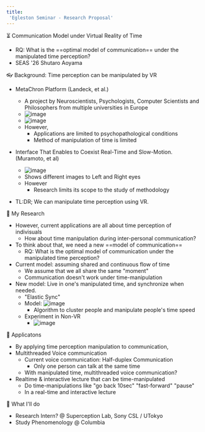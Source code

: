 ```yaml
---
title:
 'Egleston Seminar - Research Proposal'
---
```



⏳ Communication Model under Virtual Reality of Time
- RQ: What is the ==optimal model of communication== under the manipulated time perception?
- SEAS '26 Shutaro Aoyama

👓 Background: Time perception can be manipulated by VR
- MetaChron Platform (Landeck, et al.)
    - A project by Neuroscientists, Psychologists, Computer Scientists and Philosophers from multiple universities in Europe
    - ![image](https://gyazo.com/f7bf15a0fd1eae8de49d3946318630f9/thumb/1000)
    - ![image](https://gyazo.com/37077f9fce922340b2ed66a0586d9c3b/thumb/1000)
    - However,
        - Applications are limited to psychopathological conditions
        - Method of manipulation of time is limited

- Interface That Enables to Coexist Real-Time and Slow-Motion. (Muramoto, et al)
    - ![image](https://gyazo.com/2f421ff27d801d841db8139f623fb8b0/thumb/1000)
    - Shows different images to Left and Right eyes
    - However
        - Research limits its scope to the study of methodology

- TL:DR; We can manipulate time perception using VR.

💭 My Research
- However, current applications are all about time perception of indivisuals
    - How about time manipulation during inter-personal communication?
- To think about that, we need a new ==model of communication==
    - RQ: What is the optimal model of communication under the manipulated time perception?
- Current model: assuming shared and continuous flow of time
    - We assume that we all share the same "moment"
    - Communication doesn't work under time-manipulation
- New model: Live in one's manipulated time, and synchronize when needed.
    - "Elastic Sync"
    - Model: ![image](https://gyazo.com/45a4fa1c5606e3d794db4d053633ef61/thumb/1000)
        - Algorithm to cluster people and manipulate people's time speed
    - Experiment in Non-VR
        - ![image](https://gyazo.com/d012bc38a0e39ef182f9b567d499f6f6/thumb/1000)

🌟 Applicatons
- By applying time perception manipulation to communication,
- Multithreaded Voice communication
    - Current voice communication: Half-duplex Communication
        - Only one person can talk at the same time
    - With manipulated time, multithreaded voice communication?
- Realtime & interactive lecture that can be time-manipulated
    - Do time-manipulations like "go back 10sec" "fast-forward" "pause"
    - In a real-time and interactive lecture

🏃 What I'll do
- Research Intern? @ Superception Lab, Sony CSL / UTokyo
- Study Phenomenology @ Columbia
